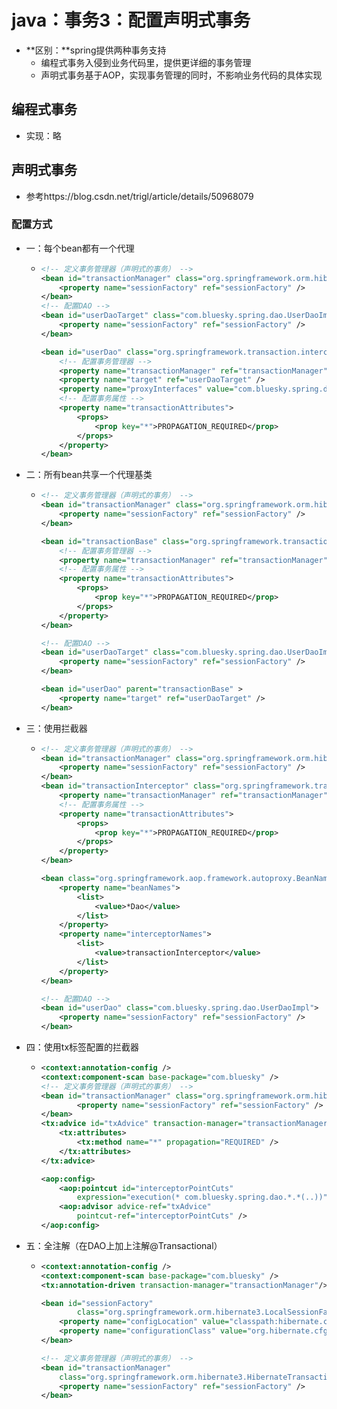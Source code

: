 # java：事务3：配置声明式事务

* **区别：**spring提供两种事务支持
  * 编程式事务入侵到业务代码里，提供更详细的事务管理
  * 声明式事务基于AOP，实现事务管理的同时，不影响业务代码的具体实现



## 编程式事务

* 实现：略



## 声明式事务

* 参考https://blog.csdn.net/trigl/article/details/50968079

### 配置方式

* 一：每个bean都有一个代理

  * ```xml
    <!-- 定义事务管理器（声明式的事务） --> 
    <bean id="transactionManager" class="org.springframework.orm.hibernate3.HibernateTransactionManager">
        <property name="sessionFactory" ref="sessionFactory" />
    </bean>
    <!-- 配置DAO -->
    <bean id="userDaoTarget" class="com.bluesky.spring.dao.UserDaoImpl">
        <property name="sessionFactory" ref="sessionFactory" />
    </bean>
    
    <bean id="userDao" class="org.springframework.transaction.interceptor.TransactionProxyFactoryBean"> 
    	<!-- 配置事务管理器 --> 
        <property name="transactionManager" ref="transactionManager" />    
        <property name="target" ref="userDaoTarget" /> 
        <property name="proxyInterfaces" value="com.bluesky.spring.dao.GeneratorDao" />
        <!-- 配置事务属性 --> 
        <property name="transactionAttributes"> 
            <props> 
                <prop key="*">PROPAGATION_REQUIRED</prop>
            </props> 
        </property> 
    </bean>
    ```

* 二：所有bean共享一个代理基类

  * ```xml
    <!-- 定义事务管理器（声明式的事务） --> 
    <bean id="transactionManager" class="org.springframework.orm.hibernate3.HibernateTransactionManager">
        <property name="sessionFactory" ref="sessionFactory" />
    </bean>
    
    <bean id="transactionBase" class="org.springframework.transaction.interceptor.TransactionProxyFactoryBean" lazy-init="true" abstract="true"> 
        <!-- 配置事务管理器 --> 
        <property name="transactionManager" ref="transactionManager" /> 
        <!-- 配置事务属性 --> 
        <property name="transactionAttributes"> 
            <props> 
                <prop key="*">PROPAGATION_REQUIRED</prop> 
            </props> 
        </property> 
    </bean>   
    
    <!-- 配置DAO -->
    <bean id="userDaoTarget" class="com.bluesky.spring.dao.UserDaoImpl">
        <property name="sessionFactory" ref="sessionFactory" />
    </bean>
    
    <bean id="userDao" parent="transactionBase" > 
        <property name="target" ref="userDaoTarget" />  
    </bean>
    ```

* 三：使用拦截器

  * ```xml
    <!-- 定义事务管理器（声明式的事务） --> 
    <bean id="transactionManager" class="org.springframework.orm.hibernate3.HibernateTransactionManager">
        <property name="sessionFactory" ref="sessionFactory" />
    </bean>
    <bean id="transactionInterceptor" class="org.springframework.transaction.interceptor.TransactionInterceptor"> 
        <property name="transactionManager" ref="transactionManager" /> 
        <!-- 配置事务属性 --> 
        <property name="transactionAttributes"> 
            <props> 
                <prop key="*">PROPAGATION_REQUIRED</prop> 
            </props> 
        </property> 
    </bean>
    
    <bean class="org.springframework.aop.framework.autoproxy.BeanNameAutoProxyCreator"> 
        <property name="beanNames"> 
            <list> 
                <value>*Dao</value>
            </list> 
        </property> 
        <property name="interceptorNames"> 
            <list> 
                <value>transactionInterceptor</value> 
            </list> 
        </property> 
    </bean> 
    
    <!-- 配置DAO -->
    <bean id="userDao" class="com.bluesky.spring.dao.UserDaoImpl">
        <property name="sessionFactory" ref="sessionFactory" />
    </bean>
    ```

* 四：使用tx标签配置的拦截器

  * ```xml
    <context:annotation-config />
    <context:component-scan base-package="com.bluesky" />
    <!-- 定义事务管理器（声明式的事务） --> 
    <bean id="transactionManager" class="org.springframework.orm.hibernate3.HibernateTransactionManager">
            <property name="sessionFactory" ref="sessionFactory" />
    </bean>
    <tx:advice id="txAdvice" transaction-manager="transactionManager">
        <tx:attributes>
            <tx:method name="*" propagation="REQUIRED" />
        </tx:attributes>
    </tx:advice>
    
    <aop:config>
        <aop:pointcut id="interceptorPointCuts"
            expression="execution(* com.bluesky.spring.dao.*.*(..))" />
        <aop:advisor advice-ref="txAdvice"
            pointcut-ref="interceptorPointCuts" />       
    </aop:config>
    ```

* 五：全注解（在DAO上加上注解@Transactional）

  * ```xml
    <context:annotation-config />
    <context:component-scan base-package="com.bluesky" />
    <tx:annotation-driven transaction-manager="transactionManager"/>
    
    <bean id="sessionFactory" 
            class="org.springframework.orm.hibernate3.LocalSessionFactoryBean"> 
        <property name="configLocation" value="classpath:hibernate.cfg.xml" /> 
        <property name="configurationClass" value="org.hibernate.cfg.AnnotationConfiguration" />
    </bean> 
    
    <!-- 定义事务管理器（声明式的事务） --> 
    <bean id="transactionManager"
        class="org.springframework.orm.hibernate3.HibernateTransactionManager">
        <property name="sessionFactory" ref="sessionFactory" />
    </bean>
    ```



